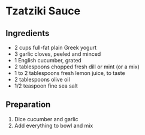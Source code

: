 # Tzatziki Sauce

## Ingredients
* 2 cups full-fat plain Greek yogurt
* 3 garlic cloves, peeled and minced
* 1 English cucumber, grated
* 2 tablespoons chopped fresh dill or mint (or a mix)
* 1 to 2 tablespoons fresh lemon juice, to taste
* 2 tablespoons olive oil
* 1/2 teaspoon fine sea salt

## Preparation
1. Dice cucumber and garlic
1. Add everything to bowl and mix